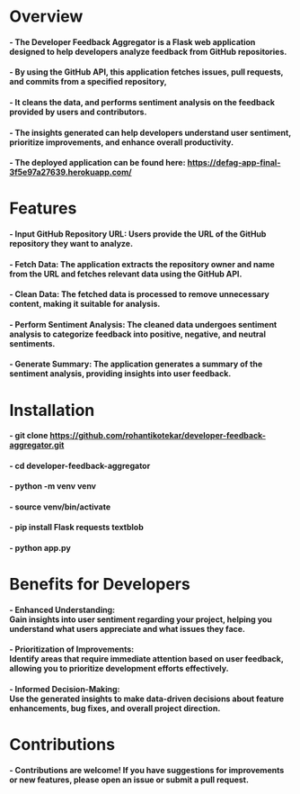 # Overview
#### - The Developer Feedback Aggregator is a Flask web application designed to help developers analyze feedback from GitHub repositories. 
#### - By using the GitHub API, this application fetches issues, pull requests, and commits from a specified repository, 
#### - It cleans the data, and performs sentiment analysis on the feedback provided by users and contributors. 
#### - The insights generated can help developers understand user sentiment, prioritize improvements, and enhance overall productivity.
#### - The deployed application can be found here:  https://defag-app-final-3f5e97a27639.herokuapp.com/

# Features
#### - Input GitHub Repository URL: Users provide the URL of the GitHub repository they want to analyze.
#### - Fetch Data: The application extracts the repository owner and name from the URL and fetches relevant data using the GitHub API.
#### - Clean Data: The fetched data is processed to remove unnecessary content, making it suitable for analysis.
#### - Perform Sentiment Analysis: The cleaned data undergoes sentiment analysis to categorize feedback into positive, negative, and neutral sentiments.
#### - Generate Summary: The application generates a summary of the sentiment analysis, providing insights into user feedback.


# Installation 
#### - git clone https://github.com/rohantikotekar/developer-feedback-aggregator.git
#### - cd developer-feedback-aggregator
#### - python -m venv venv
#### - source venv/bin/activate
#### - pip install Flask requests textblob
#### - python app.py


# Benefits for Developers
#### - Enhanced Understanding: <br> Gain insights into user sentiment regarding your project, helping you understand what users appreciate and what issues they face.
#### - Prioritization of Improvements: <br> Identify areas that require immediate attention based on user feedback, allowing you to prioritize development efforts effectively.
#### - Informed Decision-Making: <br> Use the generated insights to make data-driven decisions about feature enhancements, bug fixes, and overall project direction.

# Contributions
#### - Contributions are welcome! If you have suggestions for improvements or new features, please open an issue or submit a pull request.


